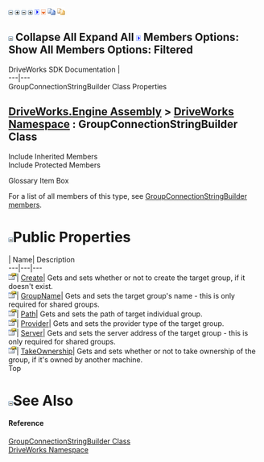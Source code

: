 ![](dotnetimages/collapse.gif) ![](dotnetimages/expand.gif) ![](dotnetimages/collapse.gif) ![](dotnetimages/expand.gif) ![](dotnetimages/drpdown.gif) ![](dotnetimages/drpdown_orange.gif) ![](dotnetimages/copycode.gif) ![](dotnetimages/copycodeHighlight.gif)

![](dotnetimages/collapse.gif) Collapse All Expand All ![](dotnetimages/drpdown.gif) Members Options: Show All  Members Options: Filtered   
---  
DriveWorks SDK Documentation  |   
---|---  
GroupConnectionStringBuilder Class Properties   
  
[DriveWorks.Engine Assembly](topic2156.md) > [DriveWorks Namespace](topic2159.md) : GroupConnectionStringBuilder Class  
---  
  
Include Inherited Members    
Include Protected Members    


Glossary Item Box

For a list of all members of this type, see [GroupConnectionStringBuilder members](topic3069.md).

# ![](dotnetimages/collapse.gif)Public Properties

| Name| Description  
---|---|---  
![Public Property](dotnetimages/publicProperty.gif)| [Create](topic3078.md)| Gets and sets whether or not to create the target group, if it doesn't exist.   
![Public Property](dotnetimages/publicProperty.gif)| [GroupName](topic3079.md)| Gets and sets the target group's name - this is only required for shared groups.   
![Public Property](dotnetimages/publicProperty.gif)| [Path](topic3080.md)| Gets and sets the path of target individual group.   
![Public Property](dotnetimages/publicProperty.gif)| [Provider](topic3081.md)| Gets and sets the provider type of the target group.   
![Public Property](dotnetimages/publicProperty.gif)| [Server](topic3082.md)| Gets and sets the server address of the target group - this is only required for shared groups.   
![Public Property](dotnetimages/publicProperty.gif)| [TakeOwnership](topic3083.md)| Gets and sets whether or not to take ownership of the group, if it's owned by another machine.   
Top

# ![](dotnetimages/collapse.gif)See Also

#### Reference

[GroupConnectionStringBuilder Class](topic3068.md)   
[DriveWorks Namespace](topic2159.md)


